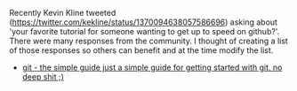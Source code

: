 Recently Kevin Kline tweeted (https://twitter.com/kekline/status/1370094638057586696) asking about 'your favorite tutorial for someone wanting to get up to speed on github?'.
There were many responses from the community. I thought of creating a list of those responses so others can benefit and at the time modify the list.

* [git - the simple guide just a simple guide for getting started with git. no deep shit ;)](http://rogerdudler.github.io/git-guide/)
